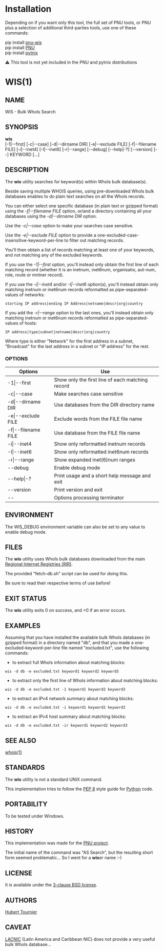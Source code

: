 # Installation
Depending on if you want only this tool, the full set of PNU tools, or PNU plus a selection of additional third-parties tools, use one of these commands:

pip install [pnu-wis](https://pypi.org/project/pnu-wis/)
<br>
pip install [PNU](https://pypi.org/project/PNU/)
<br>
pip install [pytnix](https://pypi.org/project/pytnix/)

:warning: This tool is not yet included in the PNU and pytnix distributions

# WIS(1)

## NAME
WIS - Bulk WhoIs Search

## SYNOPSIS
**wis**    
\[-1|--first\]
\[-c|--case\]
\[-d|--dirname DIR\]
\[-e|--exclude FILE\]
\[-f|--filename FILE\]
\[-i|--inet4\]
\[-I|--inet6\]
\[-r|--range\]
\[--debug\]
\[--help|-?\]
\[--version\]
\[--\]
KEYWORD
\[...\]

## DESCRIPTION
The **wis** utility searches for keyword(s) within WhoIs bulk database(s).

Beside saving multiple WHOIS queries, using pre-downloaded WhoIs bulk databases enables to do plain text searches on all the WhoIs records.

You can either select one specific database (in plain text or gzipped format) using the *-f|--filename FILE* option, or/and a directory containing all your databases using the *-d|--dirname DIR* option.

Use the *-c|--case* option to make your searches case sensitive.

Use the *-e|--exclude FILE* option to provide a one-excluded-case-insensitive-keyword-per-line to filter out matching records.

You'll then obtain a list of records matching at least one of your keywords, and not matching any of the excluded keywords.

If you use the *-1|--first* option, you'll instead only obtain the first line of each matching record (whether it is an inetnum, inet6num, organisatio, aut-num, role, route or mntner record).

If you use the *-i|--inet4* and/or *-I|--inet6* option(s), you'll instead obtain only matching inetnum or inet6num records reformatted as pipe-separated-values of networks:
```
starting IP address|ending IP Address|netname|descr|org|country
```
If you add the *-r|--range* option to the last ones, you'll instead obtain only matching inetnum or inet6num records reformatted as pipe-separated-values of hosts:
```
IP address|type|subnet|netname|descr|org|country
```
Where type is either "Network" for the first address in a subnet, "Broadcast" for the last address in a subnet or "IP address" for the rest.

### OPTIONS
Options | Use
------- | ---
-1\|--first|Show only the first line of each matching record
-c\|--case|Make searches case sensitive
-d\|--dirname DIR|Use databases from the DIR directory name
-e\|--exclude FILE|Exclude words from the FILE file name
-f\|--filename FILE|Use database from the FILE file name
-i\|--inet4|Show only reformatted inetnum records
-I\|--inet6|Show only reformatted inet6num records
-r\|--range|Show expanded inet(6)num ranges
--debug|Enable debug mode
--help\|-?|Print usage and a short help message and exit
--version|Print version and exit
--|Options processing terminator

## ENVIRONMENT
The WIS_DEBUG environment variable can also be set to any value to enable debug mode.

## FILES
The **wis** utility uses WhoIs bulk databases downloaded from the main [Regional Internet Registries (RIR)](https://www.iana.org/numbers).

The provided "fetch-db.sh" script can be used for doing this.

Be sure to read their respective terms of use before!

## EXIT STATUS
The **wis** utility exits 0 on success, and >0 if an error occurs.

## EXAMPLES
Assuming that you have installed the available bulk WhoIs databases (in gzipped format) in a directory named "db", and that you made a one-excluded-keyword-per-line file named "excluded.txt", use the following commands:

* to extract full WhoIs information about matching blocks:
```Shell
wis -d db -e excluded.txt keyword1 keyword2 keyword3
```

* to extract only the first line of WhoIs information about matching blocks:
```Shell
wis -d db -e excluded.txt -1 keyword1 keyword2 keyword3
```

* to extract an IPv4 network summary about matching blocks:
```Shell
wis -d db -e excluded.txt -i keyword1 keyword2 keyword3
```

* to extract an IPv4 host summary about matching blocks:
```Shell
wis -d db -e excluded.txt -ir keyword1 keyword2 keyword3
```

## SEE ALSO
[whois(1)](https://www.freebsd.org/cgi/man.cgi?query=whois)

## STANDARDS
The **wis** utility is not a standard UNIX command.

This implementation tries to follow the [PEP 8](https://www.python.org/dev/peps/pep-0008/) style guide for [Python](https://www.python.org/) code.

## PORTABILITY
To be tested under Windows.

## HISTORY
This implementation was made for the [PNU project](https://github.com/HubTou/PNU).

The initial name of the command was "AS Search", but the resulting short form seemed problematic... So I went for a **wis**er name :-)

## LICENSE
It is available under the [3-clause BSD license](https://opensource.org/licenses/BSD-3-Clause).

## AUTHORS
[Hubert Tournier](https://github.com/HubTou)

## CAVEAT
[LACNIC](https://www.lacnic.net/) (Latin America and Caribbean NIC) does not provide a very useful bulk WhoIs database...

